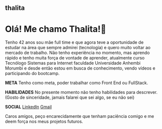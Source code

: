 ## thalita
# Olá! Me chamo Thalita!🚀

Tenho 42 anos sou mãe full time e que agora teve a oportunidade de estudar na área que sempre admirei (tecnologia) e quero muito voltar ao mercado de trabalho. Não tenho experiência no momento, mas aprendo rápido e tenho muita força  de vontade de aprender, atualmente curso Tecnólogo Sistemas para Internet faculdade Universidade Anhembi Morumbi e desde então estou em busca de conhecimento, vendo vídeos e participando do bootcamp.

**META**
Tenho como meta, poder trabalhar como Front End ou FullStack. 

**HABILIDADES**
No presente momento não tenho habilidades para descrever. (Gosto de sinceridade, jamais falarei que sei algo, se eu não sei)

**SOCIAL**
[Linkedln](https://www.linkedin.com/in/thalita-oliveira-4b5a6333/)
[Gmail](thalitahelena@gmail.com)

Caros amigos, peço encarecidamente que tenham paciência comigo e me deem força nos meus projetos futuros.

